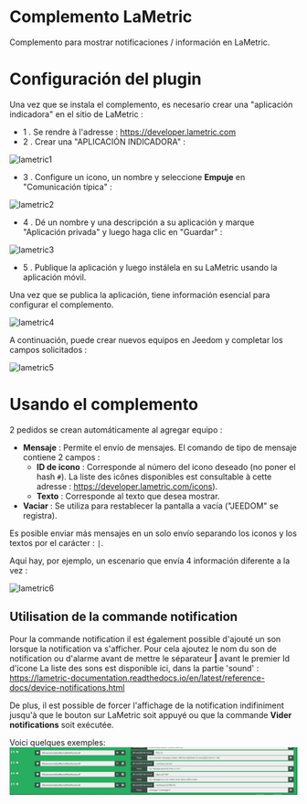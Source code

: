 # Complemento LaMetric

Complemento para mostrar notificaciones / información en LaMetric.

# Configuración del plugin

Una vez que se instala el complemento, es necesario crear una "aplicación indicadora" en el sitio de LaMetric :

-   1 \. Se rendre à l'adresse : <https://developer.lametric.com>
-   2 \. Crear una "APLICACIÓN INDICADORA" :

![lametric1](../images/lametric1.png)

-   3 \. Configure un icono, un nombre y seleccione **Empuje** en "Comunicación típica" :

![lametric2](../images/lametric2.png)

-   4 \. Dé un nombre y una descripción a su aplicación y marque "Aplicación privada" y luego haga clic en "Guardar" :

![lametric3](../images/lametric3.png)

-   5 \. Publique la aplicación y luego instálela en su LaMetric usando la aplicación móvil.

Una vez que se publica la aplicación, tiene información esencial para configurar el complemento.

![lametric4](../images/lametric4.png)

A continuación, puede crear nuevos equipos en Jeedom y completar los campos solicitados :

![lametric5](../images/lametric5.png)

# Usando el complemento

2 pedidos se crean automáticamente al agregar equipo :

-   **Mensaje** : Permite el envío de mensajes. El comando de tipo de mensaje contiene 2 campos :
    - **ID de icono** : Corresponde al número del icono deseado (no poner el hash ``#``). La liste des icônes disponibles est consultable à cette adresse : <https://developer.lametric.com/icons>).
    - **Texto** : Corresponde al texto que desea mostrar.
-   **Vaciar** : Se utiliza para restablecer la pantalla a vacía ("JEEDOM" se registra).

Es posible enviar más mensajes en un solo envío separando los iconos y los textos por el carácter : ``|``.

Aquí hay, por ejemplo, un escenario que envía 4 información diferente a la vez :

![lametric6](../images/lametric6.png)

## Utilisation de la commande notification

Pour la commande notification il est également possible d'ajouté un son  lorsque la notification va s'afficher. Pour cela ajoutez le nom du son de notification ou d'alarme avant de mettre le séparateur **|** avant le premier Id d'icone
La liste des sons est disponible ici, dans la partie 'sound' : <https://lametric-documentation.readthedocs.io/en/latest/reference-docs/device-notifications.html> 

De plus, il est possible de forcer l'affichage de la notification indifiniment jusqu'à que le bouton sur LaMetric soit appuyé ou que la commande **Vider notifications** soit exécutée.

Voici quelques exemples:
![lametric-notifs-exemples](../images/lametric-notifs-exemples.png)